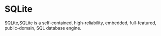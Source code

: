 # SQLite
SQLite,SQLite is a self-contained, high-reliability, embedded, full-featured, public-domain, SQL database engine.
